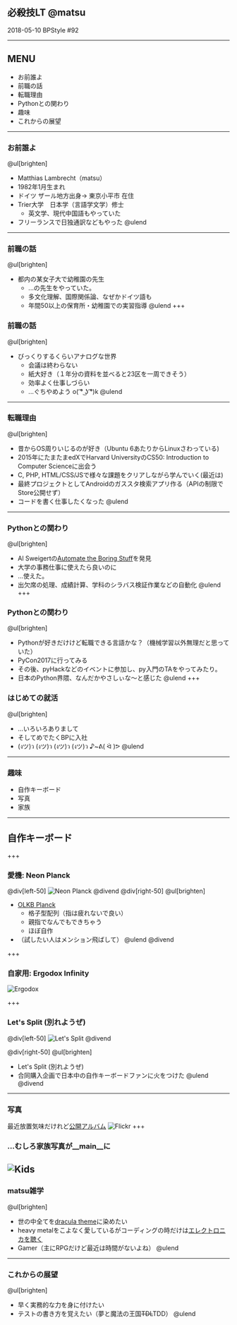 ## 必殺技LT @matsu
2018-05-10 BPStyle #92

---
## MENU
 * お前誰よ
 * 前職の話
 * 転職理由
 * Pythonとの関わり
 * 趣味
 * これからの展望
---

### お前誰よ
@ul[brighten]
 * Matthias Lambrecht（matsu）
 * 1982年1月生まれ
 * ドイツ ザール地方出身-> 東京小平市 在住
 * Trier大学　日本学（言語学文学）修士
   * 英文学、現代中国語もやっていた
 * フリーランスで日独通訳などもやった
@ulend
---
### 前職の話
@ul[brighten]
  * 都内の某女子大で幼稚園の先生
    * ...の先生をやっていた。
    * 多文化理解、国際関係論、なぜかドイツ語も
    * 年間50以上の保育所・幼稚園での実習指導
@ulend
+++
### 前職の話
@ul[brighten]
  * びっくりするくらいアナログな世界
    * 会議は終わらない
    * 紙大好き（１年分の資料を並べると23区を一周できそう）
    * 効率よく仕事しづらい
    * ...ぐちやめよう o( ͡° ͜ʖ ͡°)k
@ulend

---
### 転職理由
@ul[brighten]
  * 昔からOS周りいじるのが好き（Ubuntu 6あたりからLinuxさわっている)
  * 2015年にたまたまedXでHarvard UniversityのCS50: Introduction to Computer Scienceに出会う
  * C, PHP, HTML/CSS/JSで様々な課題をクリアしながら学んでいく(最近は)
  * 最終プロジェクトとしてAndroidのガススタ検索アプリ作る（APIの制限でStore公開せず）
  * コードを書く仕事したくなった
@ulend
---
### Pythonとの関わり

@ul[brighten]
  * Al Sweigertの[Automate the Boring Stuff](https://automatetheboringstuff.com/)を発見
  * 大学の事務仕事に使えたら良いのに
  * ...使えた。
  * 出欠席の処理、成績計算、学科のシラバス検証作業などの自動化
@ulend
+++
### Pythonとの関わり
@ul[brighten]
  * Pythonが好きだけけど転職できる言語かな？（機械学習以外無理だと思っていた）
  * PyCon2017に行ってみる
  * その後、pyHackなどのイベントに参加し、py入門のTAをやってみたり。
  * 日本のPython界隈、なんだかやさしぃな〜と感じた
@ulend
+++
### はじめての就活
@ul[brighten]
  * ...いろいろありまして 
  * そしてめでたくBPに入社
  * (งツ)ว (งツ)ว (งツ)ว (งツ)ว ♪~ᕕ( ᐛ )ᕗ
@ulend

---
### 趣味
 * 自作キーボード
 * 写真
 * 家族

---
## 自作キーボード
+++
### 愛機: Neon Planck
@div[left-50]
![Neon Planck](git-pitch-bpstyle92/assets/planck_neon.jpg)
@divend
@div[right-50]
@ul[brighten]
  * [OLKB Planck](https://olkb.com/planck)
    * 格子型配列（指は疲れないで良い）
    * 親指でなんでもできちゃう
    * ほぼ自作
  * （試したい人はメンション飛ばして）
@ulend
@divend

+++
### 自家用: Ergodox Infinity
![Ergodox](git-pitch-bpstyle92/assets/ergodox.jpg)

+++
### Let's Split (別れようぜ)
@div[left-50]
![Let's Split](git-pitch-bpstyle92/assets/letssplit_mac.jpg)
@divend

@div[right-50]
@ul[brighten]
  * Let's Split (別れようぜ)
  * 合同購入企画で日本中の自作キーボードファンに火をつけた
@ulend
@divend

---
### 写真
最近放置気味だけれど[公開アルバム](https://www.flickr.com/people/sandocap/)
![Flickr](git-pitch-bpstyle92/assets/flickr_title.png)
+++
### ...むしろ家族写真が__main__に 
![Kids](git-pitch-bpstyle92/assets/eightbit_.jpg)
---

### matsu雑学
@ul[brighten]
 * 世の中全てを[dracula theme](https://draculatheme.com/)に染めたい
 * heavy metalをこよなく愛しているがコーディングの時だけは[エレクトロニカを聴く](https://www.last.fm/user/anonelbe)
 * Gamer（主にRPGだけど最近は時間がないよね）
@ulend

---
### これからの展望

@ul[brighten]
 * 早く実務的な力を身に付けたい
 * テストの書き方を覚えたい（夢と魔法の王国~~TDL~~TDD）
@ulend
